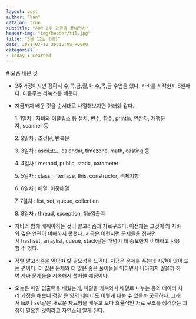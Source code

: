 ```yaml
---
layout: post
author: "Yan"
catalog: true
subtitle: "자바 2주 과정을 끝내면서"
header-img: "img/header/til.jpg"
title: "3월 12일 (금)"
date: 2021-03-12 20:15:08 +0000
categories:
- Today_I_Learned
---
```


# 요즘 배운 것

- 2주과정이지만 정확히 수,목,금,월,화,수,목,금 수업을 했다. 자바를 시작한지 8일째다. 다음주는 리눅스를 배운다.

- 지금까지 배운 것을 순서대로 나열해보자면 아래와 같다.

  1. 1일차 : 자바와 이클립스 등 설치, 변수, 함수, println, 연산자, 개행문자, scanner 등

  2. 2일차 : 조건문, 반복문

  3. 3일차 : ascii코드, calendar, timezone, math, casting 등

  4. 4일차 : method, public, static, parameter

  5. 5일차 : class, interface, this, constructor, 객체지향

  6. 6일차 : 배열, 이중배열

  7. 7일차 : list, set, queue, collection

  8. 8일차 : thread, exception, file입출력

- 자바와 함께 배워야하는 것이 알고리즘과 자료구조다. 이전에는 그것이 왜 자바와 깊은 연관이 이해하지 못했다. 지금은 이런저런 문제들을 접하면서 hashset, arraylist, queue, stack같은 개념이 왜 중요한지 이해하고 사용할 수 있다.

- 정렬 알고리즘을 알아야 할 필요성을 느낀다. 지금은 문제를 푸는데 시간이 많이 드는 편이다. 더 많은 문제와 더 많은 좋은 풀이들을 익히면서 나아지지 않을까 하여 자바 문제들을 지속해서 풀어볼 예정이다.

- 오늘은 파일 입출력을 배웠는데, 파일을 가져와서 배열로 나누는 등의 데이터 처리 과정을 해보니 정말 큰 양의 데이터도 이렇게 나눌 수 있을까 궁금하다. 그래서 list나 set같은 새로운 자료형을 배우고 보다 효율적인 자료 구조를 생각하는 과정이 필요한 것이라고 자연스레 알게 된다.
